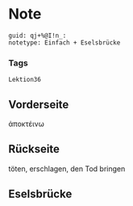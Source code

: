 # Note
```
guid: qj+%@I!n_:
notetype: Einfach + Eselsbrücke
```

### Tags
```
Lektion36
```

## Vorderseite
ἀποκτέινω

## Rückseite
töten, erschlagen, den Tod bringen

## Eselsbrücke

